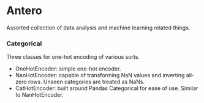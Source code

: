 # Antero

Assorted collection of data analysis and machine learning related things.

### Categorical

Three classes for one-hot encoding of various sorts.

* OneHotEncoder: simple one-hot encoder.
* NanHotEncoder: capable of transforming NaN values and inverting all-zero rows. Unseen categories are treated as NaNs.
* CatHotEncoder: built around Pandas Categorical for ease of use. Similar to NanHotEncoder.
